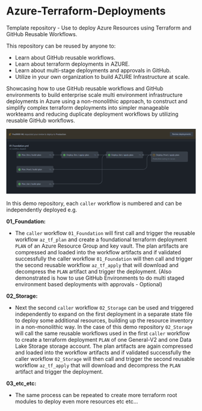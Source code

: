 # Azure-Terraform-Deployments

Template repository - Use to deploy Azure Resources using Terraform and GitHub Reusable Workflows.  

This repository can be reused by anyone to:  

- Learn about GitHub reusable workflows.
- Learn about terraform deployments in AZURE.
- Learn about multi-stage deployments and approvals in GitHub.
- Utilize in your own organization to build AZURE Infrastructure at scale.

Showcasing how to use GitHub reusable workflows and GitHub environments to build enterprise scale multi environment infrastructure deployments in Azure using a non-monolithic approach, to construct and simplify complex terraform deployments into simpler manageable workteams and reducing duplicate deployment workflows by utilizing reusable GitHub workflows.

![image.png](https://raw.githubusercontent.com/Pwd9000-ML/Azure-Terraform-Deployments/master/assets/main.png)

In this demo repository, each `caller` workflow is numbered and can be independently deployed e.g.

**01_Foundation:**

- The `caller` workflow `01_Foundation` will first call and trigger the reusable workflow `az_tf_plan` and create a foundational terraform deployment `PLAN` of an Azure Resource Group and key vault. The plan artifacts are compressed and loaded into the workflow artifacts and if validated successfully the caller workflow `01_Foundation` will then call and trigger the second reusable workflow `az_tf_apply` that will download and decompress the `PLAN` artifact and trigger the deployment. (Also demonstrated is how to use GitHub Environments to do multi staged environment based deployments with approvals - Optional)

**02_Storage:**

- Next the second `caller` workflow `02_Storage` can be used and triggered independently to expand on the first deployment in a separate state file to deploy some additional resources, building up the resource inventory in a non-monolithic way. In the case of this demo repository `02_Storage` will call the same reusable workflows used in the first `caller` workflow to create a terraform deployment `PLAN` of one General-V2 and one Data Lake Storage storage account. The plan artifacts are again compressed and loaded into the workflow artifacts and if validated successfully the caller workflow `02_Storage` will then call and trigger the second reusable workflow `az_tf_apply` that will download and decompress the `PLAN` artifact and trigger the deployment.

**03_etc_etc:**

- The same process can be repeated to create more terraform root modules to deploy even more resources etc etc...
